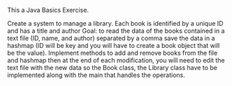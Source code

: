This a Java Basics Exercise.

Create a system to manage a library. Each book
is identified by a unique ID and has a title and author
Goal: to read the data of the books contained
in a text file (ID, name, and author) separated by a comma
save the data in a hashmap (ID will be key and you will have to
create a book object that will be the value).
Implement methods to add and remove books from the file and hashmap
then at the end of each modification, you will need to
edit the text file with the new data so the Book class, the Library class
have to be implemented along with the main that handles the operations.